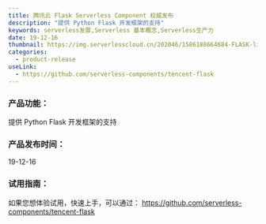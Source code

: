 ```yaml
---
title: 腾讯云 Flask Serverless Component 权威发布
description: "提供 Python Flask 开发框架的支持"
keywords: serverless发展,Serverless 基本概念,Serverless生产力
date: 19-12-16
thumbnail: https://img.serverlesscloud.cn/202046/1586188664684-FLASK-list.png
categories:
  - product-release
useLink: 
  - https://github.com/serverless-components/tencent-flask
---
```


### **产品功能**：
提供 Python Flask 开发框架的支持

### **产品发布时间**：
19-12-16



### **试用指南**：
如果您想体验试用，快速上手，可以通过：
https://github.com/serverless-components/tencent-flask

